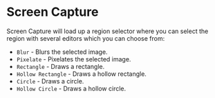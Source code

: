 # Screen Capture
Screen Capture will load up a region selector where you can select the region with several editors which you can choose from:
- `Blur` - Blurs the selected image.
- `Pixelate` - Pixelates the selected image.
- `Rectangle` - Draws a rectangle.
- `Hollow Rectangle` - Draws a hollow rectangle.
- `Circle` - Draws a circle.
- `Hollow Circle` - Draws a hollow circle.
